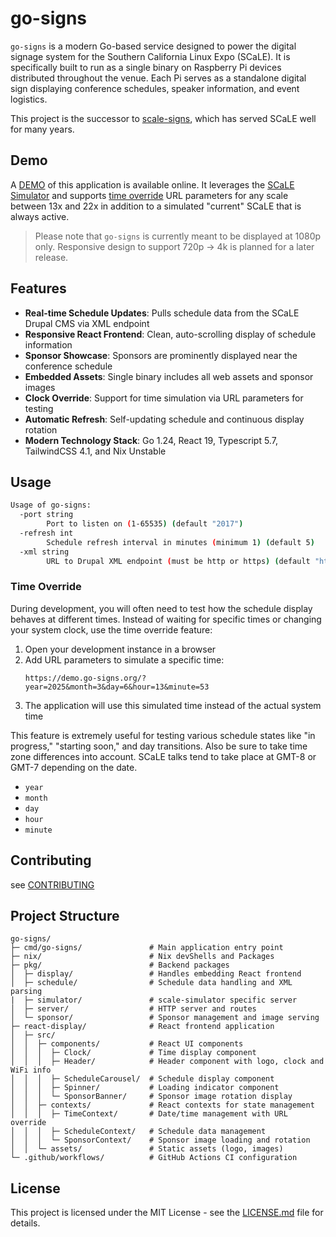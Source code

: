 # go-signs

`go-signs` is a modern Go-based service designed to power the digital signage system for the Southern California Linux Expo (SCaLE). It is specifically built to run as a single binary on Raspberry Pi devices distributed throughout the venue. Each Pi serves as a standalone digital sign displaying conference schedules, speaker information, and event logistics.

This project is the successor to [scale-signs](https://github.com/socallinuxexpo/scale-signs), which has served SCaLE well for many years.

## Demo

A [DEMO](https://demo.go-signs.org) of this application is available online. It leverages the [SCaLE Simulator](./docs/SIMULATOR.md) and supports [time override](#time-override) URL parameters for any scale between 13x and 22x in addition to a simulated "current" SCaLE that is always active.

> Please note that `go-signs` is currently meant to be displayed at 1080p only. Responsive design to support 720p -> 4k is planned for a later release.

## Features

- **Real-time Schedule Updates**: Pulls schedule data from the SCaLE Drupal CMS via XML endpoint
- **Responsive React Frontend**: Clean, auto-scrolling display of schedule information
- **Sponsor Showcase**: Sponsors are prominently displayed near the conference schedule
- **Embedded Assets**: Single binary includes all web assets and sponsor images
- **Clock Override**: Support for time simulation via URL parameters for testing
- **Automatic Refresh**: Self-updating schedule and continuous display rotation
- **Modern Technology Stack**: Go 1.24, React 19, Typescript 5.7, TailwindCSS 4.1, and Nix Unstable

## Usage

```sh
Usage of go-signs:
  -port string
        Port to listen on (1-65535) (default "2017")
  -refresh int
        Schedule refresh interval in minutes (minimum 1) (default 5)
  -xml string
        URL to Drupal XML endpoint (must be http or https) (default "http://www.socallinuxexpo.org/scale/21x/sign.xml")
```

### Time Override

During development, you will often need to test how the schedule display behaves at different times. Instead of waiting for specific times or changing your system clock, use the time override feature:

1. Open your development instance in a browser
2. Add URL parameters to simulate a specific time:
   ```
   https://demo.go-signs.org/?year=2025&month=3&day=6&hour=13&minute=53
   ```
3. The application will use this simulated time instead of the actual system time

This feature is extremely useful for testing various schedule states like "in progress," "starting soon," and day transitions. Also be sure to take time zone differences into account. SCaLE talks tend to take place at GMT-8 or GMT-7 depending on the date.

- `year`
- `month`
- `day`
- `hour`
- `minute`

## Contributing

see [CONTRIBUTING](./CONTRIBUTING.md)

## Project Structure

```
go-signs/
├─ cmd/go-signs/               # Main application entry point
├─ nix/                        # Nix devShells and Packages
├─ pkg/                        # Backend packages
│  ├─ display/                 # Handles embedding React frontend
│  ├─ schedule/                # Schedule data handling and XML parsing
|  ├─ simulator/               # scale-simulator specific server
│  ├─ server/                  # HTTP server and routes
│  └─ sponsor/                 # Sponsor management and image serving
├─ react-display/              # React frontend application
│  ├─ src/
│  │  ├─ components/           # React UI components
│  │  │  ├─ Clock/             # Time display component
│  │  │  ├─ Header/            # Header component with logo, clock and WiFi info
│  │  │  ├─ ScheduleCarousel/  # Schedule display component
│  │  │  ├─ Spinner/           # Loading indicator component
│  │  │  └─ SponsorBanner/     # Sponsor image rotation display
│  │  ├─ contexts/             # React contexts for state management
│  │  │  ├─ TimeContext/       # Date/time management with URL override
│  │  │  ├─ ScheduleContext/   # Schedule data management
│  │  │  └─ SponsorContext/    # Sponsor image loading and rotation
│  │  └─ assets/               # Static assets (logo, images)
└─ .github/workflows/          # GitHub Actions CI configuration
```

## License

This project is licensed under the MIT License - see the [LICENSE.md](LICENSE.md) file for details.
